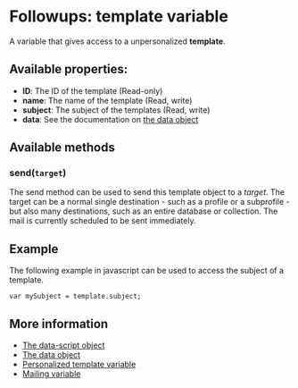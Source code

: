 # Followups: template variable

A variable that gives access to a unpersonalized **template**.

## Available properties:

* **ID**: The ID of the template (Read-only)
* **name**: The name of the template (Read, write)
* **subject**: The subject of the templates (Read, write)
* **data**: See the documentation on [the data object](./followups-scripting-data)

## Available methods

### send(`target`)
The send method can be used to send this template object to a *target*. The target can
be a normal single destination - such as a profile or a subprofile - but also many destinations, 
such as an entire database or collection. The mail is currently scheduled to be sent immediately.

## Example

The following example in javascript can be used to access the subject of a template.

    var mySubject = template.subject;

## More information

* [The data-script object](./followups-scripting)
* [The data object](./followups-scripting-data)
* [Personalized template variable](./followups-scripting-message)
* [Mailing variable](./followups-scripting-mailing)
